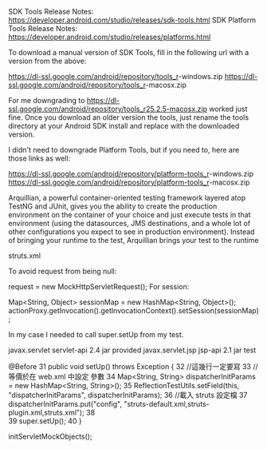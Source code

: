 SDK Tools Release Notes: https://developer.android.com/studio/releases/sdk-tools.html
SDK Platform Tools Release Notes: https://developer.android.com/studio/releases/platforms.html

To download a manual version of SDK Tools, fill in the following url with a version from the above:

https://dl-ssl.google.com/android/repository/tools_r<version>-windows.zip
https://dl-ssl.google.com/android/repository/tools_r<version>-macosx.zip

For me downgrading to https://dl-ssl.google.com/android/repository/tools_r25.2.5-macosx.zip worked just fine. Once you download an older version the tools, just rename the tools directory at your Android SDK install and replace with the downloaded version.

I didn't need to downgrade Platform Tools, but if you need to, here are those links as well:

https://dl-ssl.google.com/android/repository/platform-tools_r<version>-windows.zip
https://dl-ssl.google.com/android/repository/platform-tools_r<version>-macosx.zip



Arquillian, a powerful container-oriented testing framework layered atop TestNG and JUnit, gives you the ability to create the production environment on the container of your choice and just execute tests in that environment (using the datasources, JMS destinations, and a whole lot of other configurations you expect to see in production environment). Instead of bringing your runtime to the test, Arquillian brings your test to the runtime


struts.xml
<!DOCTYPE struts PUBLIC
    "-//Apache Software Foundation//DTD Struts Configuration 2.0//EN"
    "http://struts.apache.org/dtds/struts-2.0.dtd">

To avoid request from being null:

request = new MockHttpServletRequest();
For session:

Map<String, Object> sessionMap = new HashMap<String, Object>();
actionProxy.getInvocation().getInvocationContext().setSession(sessionMap);

In my case I needed to call super.setUp from my test.

<dependency>
    <groupId>javax.servlet</groupId>
    <artifactId>servlet-api</artifactId>
    <version>2.4</version>
    <type>jar</type>
    <scope>provided</scope>
</dependency>
<dependency>
    <groupId>javax.servlet.jsp</groupId>
    <artifactId>jsp-api</artifactId>
    <version>2.1</version>
    <type>jar</type>
    <scope>test</scope>
</dependency>


@Before
31     public void setUp() throws Exception {
32         //這幾行一定要寫
33             //等價於在 web.xml 中設定 <init-param> 參數
34         Map<String, String> dispatcherInitParams = new HashMap<String, String>();
35         ReflectionTestUtils.setField(this, "dispatcherInitParams", dispatcherInitParams);
36             //載入 struts 設定檔
37         dispatcherInitParams.put("config", "struts-default.xml,struts-plugin.xml,struts.xml");
38         
39         super.setUp();
40     }

initServletMockObjects();

